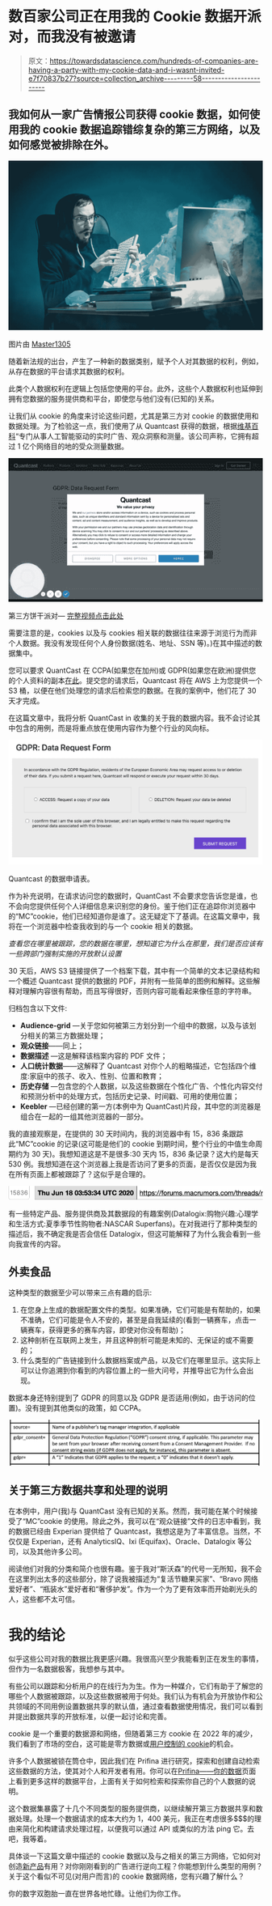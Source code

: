 # 数百家公司正在用我的 Cookie 数据开派对，而我没有被邀请

> 原文：<https://towardsdatascience.com/hundreds-of-companies-are-having-a-party-with-my-cookie-data-and-i-wasnt-invited-e7f70837b27?source=collection_archive---------58----------------------->

## 我如何从一家广告情报公司获得 cookie 数据，如何使用我的 cookie 数据追踪错综复杂的第三方网络，以及如何感觉被排除在外。

![](img/c7db9ca37527516ae2f17a5bdb2fe41f.png)

图片由 [Master1305](https://www.freepik.com/master1305)

随着新法规的出台，产生了一种新的数据类别，赋予个人对其数据的权利，例如，从存在数据的平台请求其数据的权利。

此类个人数据权利在逻辑上包括您使用的平台。此外，这些个人数据权利也延伸到拥有您数据的服务提供商和平台，即使您与他们没有(已知的)关系。

让我们从 cookie 的角度来讨论这些问题，尤其是第三方对 cookie 的数据使用和数据处理。为了检验这一点，我们使用了从 Quantcast 获得的数据，根据[维基百科](https://en.wikipedia.org/wiki/Quantcast)“专门从事人工智能驱动的实时广告、观众洞察和测量。该公司声称，它拥有超过 1 亿个网络目的地的受众测量数据。

![](img/299ac17e10be498b996a1db573beb7d7.png)

第三方饼干派对— [完整视频点击此处](https://www.loom.com/share/7d0c75a6eb3e4df19574dbf91ef789bd)

需要注意的是，cookies 以及与 cookies 相关联的数据往往来源于浏览行为而非个人数据。我没有发现任何个人身份数据(姓名、地址、SSN 等)。)在其中描述的数据集中。

您可以要求 QuantCast 在 CCPA(如果您在加州)或 GDPR(如果您在欧洲)提供您的个人资料的副本[在此](https://www.quantcast.com/privacy/data-subject-rights/)。提交您的请求后，Quantcast 将在 AWS 上为您提供一个 S3 桶，以便在他们处理您的请求后检索您的数据。在我的案例中，他们花了 30 天才完成。

在这篇文章中，我将分析 QuantCast in 收集的关于我的数据内容。我不会讨论其中包含的用例，而是将重点放在使用内容作为整个行业的风向标。

![](img/d92bb6c8a49c5009cd907f72e60d0e15.png)

Quantcast 的数据申请表。

作为补充说明，在请求访问您的数据时，QuantCast 不会要求您告诉您是谁，也不会向您提供任何个人详细信息来识别您的身份。鉴于他们正在追踪你浏览器中的“MC”cookie，他们已经知道你是谁了。这无疑定下了基调。在这篇文章中，我将在一个浏览器中检查我收到的与一个 cookie 相关的数据。

*查看您在哪里被跟踪，您的数据在哪里，想知道它为什么在那里，我们是否应该有一些跨部门强制实施的开放默认设置*

30 天后，AWS S3 链接提供了一个档案下载，其中有一个简单的文本记录结构和一个概述 Quantcast 提供的数据的 PDF，并附有一些简单的图例和解释。这些解释对理解内容很有帮助，而且写得很好，否则内容可能看起来像任意的字符串。

归档包含以下文件:

*   **Audience-grid** —关于您如何被第三方划分到一个组中的数据，以及与该划分相关的第三方数据处理；
*   **观众链接**——同上；
*   **数据描述** —这是解释该档案内容的 PDF 文件；
*   **人口统计数据**——这解释了 Quantcast 对你个人的粗略描述，它包括四个维度:家庭中的孩子、收入、性别、位置和教育；
*   **历史存储** —包含您的个人数据，以及这些数据在个性化广告、个性化内容交付和预测分析中的处理方式，包括历史记录、时间戳、可用的使用位置；
*   **Keebler** —已经创建的第一方(本例中为 QuantCast)片段，其中您的浏览器是组合在一起的一组其他浏览器的一部分。

我的直接观察是，在提供的 30 天时间内，我的浏览器中有 15，836 条跟踪此“MC”cookie 的记录(这可能是他们的 cookie 到期时间，整个行业的中值生命周期约为 30 天)。我想知道这是不是很多:30 天内 15，836 条记录？这大约是每天 530 例。我想知道在这个浏览器上我是否访问了更多的页面，是否仅仅是因为我在所有页面上都被跟踪了？这似乎是合理的。

![](img/68eea53b1b75b440f860546984634108.png)

有一些特定产品、服务提供商及其数据段的有趣案例(Datalogix:购物兴趣:心理学和生活方式:夏季季节性购物者:NASCAR Superfans)。在对我进行了那种类型的描述后，我不确定我是否会信任 Datalogix，但这可能解释了为什么我会看到一些向我宣传的内容。

## 外卖食品

这种类型的数据至少可以带来三点有趣的启示:

1.  在您身上生成的数据配置文件的类型。如果准确，它们可能是有帮助的，如果不准确，它们可能是令人不安的，甚至是自我延续的(看到一辆赛车，点击一辆赛车，获得更多的赛车内容，即使对你没有帮助)；
2.  这种剖析在互联网上发生，并且这种剖析可能是未知的、无保证的或不需要的；
3.  什么类型的广告链接到什么数据档案或产品，以及它们在哪里显示。这实际上可以让你追溯到你看到的内容位置上的一些大问号，并推导出它为什么会出现。

数据本身还特别提到了 GDPR 的同意以及 GDPR 是否适用(例如，由于访问的位置)。没有提到其他类似的政策，如 CCPA。

![](img/9f279cf3578a0a7bd56d0075aa719aae.png)

## 关于第三方数据共享和处理的说明

在本例中，用户(我)与 QuantCast 没有已知的关系。然而，我可能在某个时候接受了“MC”cookie 的使用。除此之外，我可以在“观众链接”文件的日志中看到，我的数据已经由 Experian 提供给了 Quantcast，我想这是为了丰富信息。当然，不仅仅是 Experian，还有 AnalyticsIQ、Ixi (Equifax)、Oracle、Datalogix 等公司，以及其他许多公司。

阅读他们对我的分类和简介也很有趣。鉴于我对“斯沃森”的代号一无所知，我不会在这里列出太多的这些部分，除了说我被描述为“复活节糖果买家”、“Bravo 网络爱好者”、“瓶装水”爱好者和“奢侈护发”。作为一个为了更有效率而开始剃光头的人，这些都不太可信。

# 我的结论

似乎这些公司对我的数据比我更感兴趣。我很高兴至少我能看到正在发生的事情，但作为一名数据极客，我想参与其中。

有些公司以跟踪和分析用户的在线行为为生。作为一种媒介，它们有助于了解您的哪些个人数据被跟踪，以及这些数据被用于何处。我们认为有机会为开放协作和公共领域的不同用例设置数据共享的默认值，通过查看数据使用情况，我们可以看到并提出数据共享的开放标准，以便一起讨论和完善。

cookie 是一个重要的数据源和网络，但随着第三方 cookie 在 2022 年的减少，我们看到了市场的空白，这可能是零方数据或[用户控制的 cookie](https://medium.com/prifina/reimagining-the-world-without-cookies-3f01d614be29)的机会。

许多个人数据被锁在筒仓中，因此我们在 Prifina 进行研究，探索和创建自动检索这些数据的方法，使其对个人和开发者有用。你可以在[Prifina——你的数据](https://www.prifina.com/your-data.html)页面上看到更多这样的数据平台，上面有关于如何检索和探索你自己的个人数据的说明。

这个数据集暴露了十几个不同类型的服务提供商，以继续解开第三方数据共享和数据处理。处理一个数据请求的成本大约为 1，400 美元，我正在考虑很多$$$的理由来简化和构建请求处理过程，以便我可以通过 API 或类似的方法 ping 它。去吧，我等着。

具体谈一下这篇文章中描述的 cookie 数据以及与之相关的第三方网络，它如何对创造[新产品](http://dev.prifina.com)有用？对你刚刚看到的广告进行逆向工程？你能想到什么类型的用例？关于这个看似不可见(对用户而言)的 cookie 数据网络，您有兴趣了解什么？

你的数字双胞胎一直在世界各地忙碌。让他们为你工作。
